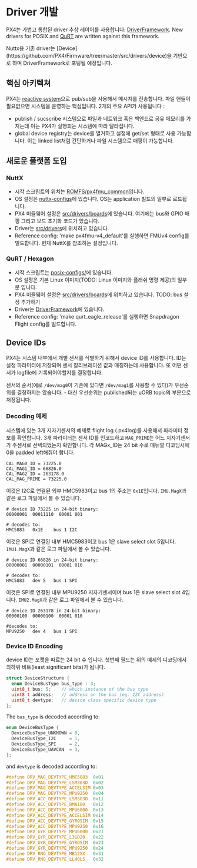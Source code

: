 # Driver 개발

PX4는 가볍고 통합된 driver 추상 레이어를 사용합니다:
[DriverFramework](https://github.com/px4/DriverFramework). New drivers for POSIX and [QuRT](https://en.wikipedia.org/wiki/Qualcomm_Hexagon) are written against this framework.

<aside class="todo">
Nuttx용 기존 driver는 [Device](https://github.com/PX4/Firmware/tree/master/src/drivers/device)을 기반으로 하며 DriverFramework로 포팅될 예정입니다.
</aside>

## 핵심 아키텍쳐

PX4는 [reactive system](concept-architecture.md)으로 pub/sub을 사용해서 메시지를 전송합니다. 파일 핸들이 필요없으면 시스템을 운영하는 핵심입니다. 2개의 주요 API가 사용됩니다 :

  * publish / sucscribe 시스템으로 파일과 네트워크 혹은 백엔드로 공유 메모리를 가지는데 이는 PX4가 실행되는 시스템에 따라 달라집니다.
  * global device registry는 device를 열거하고 설정에 get/set 형태로 사용 가능합니다. 이는 linked list처럼 간단하거나 파일 시스템으로 매핑이 가능합니다.

## 새로운 플랫폼 도입

### NuttX

  * 시작 스크립트의 위치는 [ROMFS/px4fmu_common](https://github.com/PX4/Firmware/tree/master/ROMFS/px4fmu_common)입니다.
  * OS 설정은 [nuttx-configs](https://github.com/PX4/Firmware/tree/master/nuttx-configs)에 있습니다. OS는 application 빌드의 일부로 로드됩니다.
  * PX4 미들웨어 설정은 [src/drivers/boards](https://github.com/PX4/Firmware/tree/master/src/drivers/boards)에 있습니다. 여기에는 bus와 GPIO 매핑 그리고 보드 초기화 코드가 있습니다.
  * Driver는 [src/drivers](https://github.com/PX4/Firmware/tree/master/src/drivers)에 위치하고 있습니다.
  * Reference config: 'make px4fmu-v4_default'를 실행하면 FMUv4 config를 빌드합니다. 현재 NuttX를 참조하는 설정입니다.

### QuRT / Hexagon

  * 시작 스크립트는 [posix-configs/](https://github.com/PX4/Firmware/tree/master/posix-configs)에 있습니다.
  * OS 설정은 기본 Linux 이미지(TODO: Linux 이미지와 플래쉬 명령 제공)의 일부분 입니다.
  * PX4 미들웨어 설정은 [src/drivers/boards](https://github.com/PX4/Firmware/tree/master/src/drivers/boards)에 위치하고 있습니다. TODO: bus 설정 추가하기
  * Driver는 [DriverFramework](https://github.com/px4/DriverFramework)에 있습니다.
  * Reference config: 'make qurt_eagle_release'를 실행하면 Snapdragon Flight config를 빌드합니다.

## Device IDs

PX4는 시스템 내부에서 개별 센서를 식별하기 위해서 device ID를 사용합니다. ID는 설정 파라미터에 저장되며 센서 칼리브레이션 값과 매칭하는데 사용합니다. 또 어떤 센서가 logfile에 기록되어야할지를 결정합니다.

센서의 순서(예로 `/dev/mag0`이 기존에 있다면 `/dev/mag1`를 사용할 수 있다)가 우선순위를 결정하지는 않습니다. - 대신 우선순위는 published되는 uORB topic의 부분으로 저장됩니다.

### Decoding 예제


시스템에 있는 3개 지자기센서의 예제로 flight log (.px4log)를 사용해서 파라미터 정보를 확인합니다. 3개 파라미터는 센서 ID를 인코드하고 `MAG_PRIME`는 어느 지자기센서가 주센서로 선택되었는지 확인합니다. 각 MAGx_ID는 24 bit 수로 매뉴얼 디코딩시에 0을 padded left해줘야 합니다.


```
CAL_MAG0_ID = 73225.0
CAL_MAG1_ID = 66826.0
CAL_MAG2_ID = 263178.0
CAL_MAG_PRIME = 73225.0
```

이것은 I2C로 연결된 외부 HMC5983이고 bus 1의 주소는 `0x1E`입니다. `IMU.MagX`과 같은 로그 파일에서 볼 수 있습니다.

```
# device ID 73225 in 24-bit binary:
00000001  00011110  00001 001

# decodes to:
HMC5883   0x1E    bus 1 I2C
```

이것은 SPI로 연결된 내부 HMC5983이고 bus 1은 slave select slot 5입니다. `IMU1.MagX`과 같은 로그 파일에서 볼 수 있습니다.

```
# device ID 66826 in 24-bit binary:
00000001  00000101  00001 010

# decodes to:
HMC5883   dev 5   bus 1 SPI
```

이것은 SPI로 연결된 내부  MPU9250 지자기센서이며 bus 1은 slave select slot 4입니다. `IMU2.MagX`과 같은 로그 파일에서 볼 수 있습니다.

```
# device ID 263178 in 24-bit binary:
00000100  00000100  00001 010

#decodes to:
MPU9250   dev 4   bus 1 SPI
```

### Device ID Encoding

device ID는 포캣을 따르는 24 bit 수 입니다. 첫번째 필드는 위의 예제의 디코딩에서 최하위 비트(least significant bits)가 됩니다.

```C
struct DeviceStructure {
  enum DeviceBusType bus_type : 3;
  uint8_t bus: 5;    // which instance of the bus type
  uint8_t address;   // address on the bus (eg. I2C address)
  uint8_t devtype;   // device class specific device type
};
```
The `bus_type` is decoded according to:

```C
enum DeviceBusType {
  DeviceBusType_UNKNOWN = 0,
  DeviceBusType_I2C     = 1,
  DeviceBusType_SPI     = 2,
  DeviceBusType_UAVCAN  = 3,
};
```

and `devtype` is decoded according to:

```C
#define DRV_MAG_DEVTYPE_HMC5883  0x01
#define DRV_MAG_DEVTYPE_LSM303D  0x02
#define DRV_MAG_DEVTYPE_ACCELSIM 0x03
#define DRV_MAG_DEVTYPE_MPU9250  0x04
#define DRV_ACC_DEVTYPE_LSM303D  0x11
#define DRV_ACC_DEVTYPE_BMA180   0x12
#define DRV_ACC_DEVTYPE_MPU6000  0x13
#define DRV_ACC_DEVTYPE_ACCELSIM 0x14
#define DRV_ACC_DEVTYPE_GYROSIM  0x15
#define DRV_ACC_DEVTYPE_MPU9250  0x16
#define DRV_GYR_DEVTYPE_MPU6000  0x21
#define DRV_GYR_DEVTYPE_L3GD20   0x22
#define DRV_GYR_DEVTYPE_GYROSIM  0x23
#define DRV_GYR_DEVTYPE_MPU9250  0x24
#define DRV_RNG_DEVTYPE_MB12XX   0x31
#define DRV_RNG_DEVTYPE_LL40LS   0x32
```
